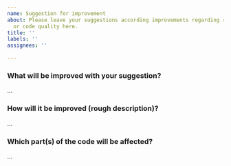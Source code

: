 ```yaml
---
name: Suggestion for improvement
about: Please leave your suggestions according improvements regarding run-time, structure
  or code quality here.
title: ''
labels: ''
assignees: ''

---
```


### What will be improved with your suggestion?
...

### How will it be improved (rough description)?
...

### Which part(s) of the code will be affected?
...
